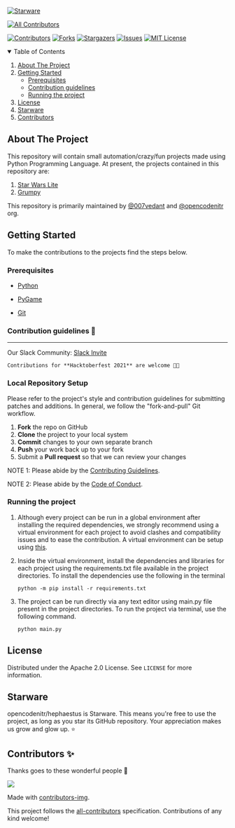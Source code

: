 [![Starware](https://img.shields.io/badge/Starware-⭐-black?labelColor=f9b00d)](https://github.com/zepfietje/starware)

<!-- ALL-CONTRIBUTORS-BADGE:START - Do not remove or modify this section -->
[![All Contributors](https://img.shields.io/badge/all_contributors-12-orange.svg?style=flat-square)](#contributors-)
<!-- ALL-CONTRIBUTORS-BADGE:END -->

[![Contributors][contributors-shield]][contributors-url]
[![Forks][forks-shield]][forks-url]
[![Stargazers][stars-shield]][stars-url]
[![Issues][issues-shield]][issues-url]
[![MIT License][license-shield]][license-url]


<!-- TABLE OF CONTENTS -->
<details open="open">
  <summary>Table of Contents</summary>
  <ol>
    <li>
      <a href="#about-the-project">About The Project</a>
      <ul>
      </ul>
    </li>
    <li>
      <a href="#getting-started">Getting Started</a>
      <ul>
        <li><a href="#prerequisites">Prerequisites</a></li>
        <li><a href="#contribution-guidlines">Contribution guidelines</a></li>
        <li><a href="#running-the-project">Running the project</a></li>
      </ul>
    </li>
    <li><a href="#license">License</a></li>
    <li><a href="#starware">Starware</a></li>
    <li><a href="#contributors">Contributors</a></li>
  </ol>
</details>

## About The Project

This repository will contain small automation/crazy/fun projects made using Python Programming Language. At present, the projects contained in this repository are:
  1. [Star Wars Lite](https://github.com/opencodenitr/hephaestus/tree/main/Star%20Wars%20Lite)
  2. [Grumpy](https://github.com/007vedant/hephaestus/tree/main/Grumpy)


This repository is primarily maintained by [@007vedant](https://github.com/007vedant) and [@opencodenitr](https://github.com/opencodenitr) org.
 

## Getting Started

To make the contributions to the projects find the steps below.

### Prerequisites

- [Python](https://docs.python.org/3/)

- [PyGame](https://www.pygame.org/docs/)

- [Git](https://git-scm.com/doc)

### Contribution guidelines 🎃

---

Our Slack Community: [Slack Invite](http://bit.ly/NITRDevs) <br>

`Contributions for **Hacktoberfest 2021** are welcome 🎉🎉`

### Local Repository Setup

Please refer to the project's style and contribution guidelines for submitting patches and additions. In general, we follow the "fork-and-pull" Git workflow.

1.  **Fork** the repo on GitHub
2.  **Clone** the project to your local system
3.  **Commit** changes to your own separate branch
4.  **Push** your work back up to your fork
5.  Submit a **Pull request** so that we can review your changes

NOTE 1: Please abide by the [Contributing Guidelines](https://github.com/dscnitrourkela/project-guava-web/blob/master/CONTRIBUTING.md).

NOTE 2: Please abide by the [Code of Conduct](https://github.com/007vedant/hephaestus/blob/main/Code_Of_Conduct.md).

### Running the project
1. Although every project can be run in a global environment after installing the required dependencies, we strongly recommend using a virtual environment for each project to avoid clashes and compatibility issues and to ease the contribution. A virtual environment can be setup using [this](https://www.youtube.com/watch?v=APOPm01BVrk).

2. Inside the virtual environment, install the dependencies and libraries for each project using the requirements.txt file available in the project directories. To install the dependencies use the following in the terminal

    `python -m pip install -r requirements.txt`

3. The project can be run directly via any text editor using main.py file present in the project directories. To run the project via terminal, use the following command.

    `python main.py`

## License

Distributed under the Apache 2.0 License. See `LICENSE` for more information.

## Starware

opencodenitr/hephaestus is Starware.
This means you're free to use the project, as long as you star its GitHub repository.
Your appreciation makes us grow and glow up. ⭐

## Contributors ✨

Thanks goes to these wonderful people 🥇

<a href="https://github.com/opencodenitr/hephaestus/graphs/contributors">
  <img src="https://contrib.rocks/image?repo=opencodenitr/hephaestus" />
</a>

Made with [contributors-img](https://contrib.rocks).

<!-- markdownlint-restore -->
<!-- prettier-ignore-end -->

<!-- ALL-CONTRIBUTORS-LIST:END -->

This project follows the [all-contributors](https://github.com/all-contributors/all-contributors) specification. Contributions of any kind welcome!

<!-- MARKDOWN LINKS & IMAGES -->
<!-- https://www.markdownguide.org/basic-syntax/#reference-style-links -->

[contributors-shield]: https://img.shields.io/github/contributors/opencodenitr/hephaestus?style=for-the-badge
[contributors-url]: https://github.com/opencodenitr/hephaestus/graphs/contributors
[forks-shield]: https://img.shields.io/github/forks/opencodenitr/hephaestus?style=for-the-badge
[forks-url]: https://github.com/opencodenitr/hephaestus/network/members
[stars-shield]: https://img.shields.io/github/stars/opencodenitr/hephaestus?style=for-the-badge
[stars-url]: https://github.com/opencodenitr/hephaestus/stargazers
[issues-shield]: https://img.shields.io/github/issues/opencodenitr/hephaestus?style=for-the-badge
[issues-url]: https://github.com/opencodenitr/hephaestus/issues
[license-shield]: https://img.shields.io/github/license/opencodenitr/hephaestus?style=for-the-badge
[license-url]: https://github.com/opencodenitr/hephaestus/blob/main/LICENSE
